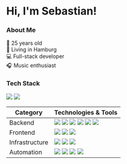 # Hi, I'm Sebastian!

### About Me

📆 25 years old <br>
📍 Living in Hamburg <br>
💻 Full-stack developer <br>
🎧 Music enthusiast


### Tech Stack
![](https://img.shields.io/badge/green-primary-brightgreen) ![](https://img.shields.io/badge/blue-others-blue)

| Category | Technologies & Tools |
|----------|--------|
| Backend  | ![](https://img.shields.io/badge/Java-brightgreen) ![](https://img.shields.io/badge/Spring%20Boot-brightgreen) ![](https://img.shields.io/badge/NodeJS-blue) ![](https://img.shields.io/badge/PHP-blue) ![](https://img.shields.io/badge/Symfony-blue) ![](https://img.shields.io/badge/Laravel-blue) |
| Frontend  | ![](https://img.shields.io/badge/TypeScript-brightgreen) ![](https://img.shields.io/badge/ReactJS-brightgreen) ![](https://img.shields.io/badge/VueJS-blue) |
| Infrastructure  | ![](https://img.shields.io/badge/Docker-brightgreen) ![](https://img.shields.io/badge/Kubernetes-brightgreen) ![](https://img.shields.io/badge/OpenShift-brightgreen) |
| Automation  | ![](https://img.shields.io/badge/Jenkins-brightgreen) ![](https://img.shields.io/badge/Ansible-brightgreen) ![](https://img.shields.io/badge/GitHub%20Actions-blue) ![](https://img.shields.io/badge/GitLab%20CI/CD-blue) |
